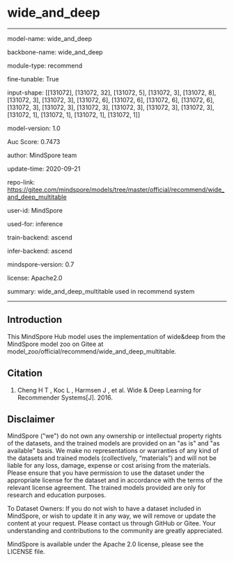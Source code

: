 # wide_and_deep

---

model-name: wide_and_deep

backbone-name: wide_and_deep

module-type: recommend

fine-tunable: True

input-shape: [[131072], [131072, 32], [131072, 5], [131072, 3], [131072, 8], [131072, 3],
[131072, 3], [131072, 6], [131072, 6], [131072, 6], [131072, 6], [131072, 3], [131072, 3],
[131072, 3], [131072, 3], [131072, 3], [131072, 3], [131072, 1], [131072, 1], [131072, 1],
[131072, 1]]

model-version: 1.0

Auc Score: 0.7473

author: MindSpore team

update-time: 2020-09-21

repo-link: <https://gitee.com/mindspore/models/tree/master/official/recommend/wide_and_deep_multitable>

user-id: MindSpore

used-for: inference

train-backend: ascend

infer-backend: ascend

mindspore-version: 0.7

license: Apache2.0

summary: wide_and_deep_multitable used in recommend system

---

## Introduction

This MindSpore Hub model uses the implementation of wide&deep from the MindSpore model zoo on Gitee at model_zoo/official/recommend/wide_and_deep_multitable.

## Citation

1. Cheng H T , Koc L , Harmsen J , et al. Wide & Deep Learning for Recommender Systems[J]. 2016.

## Disclaimer

MindSpore ("we") do not own any ownership or intellectual property rights of the datasets, and the trained models are provided on an "as is" and "as available" basis. We make no representations or warranties of any kind of the datasets and trained models (collectively, “materials”) and will not be liable for any loss, damage, expense or cost arising from the materials. Please ensure that you have permission to use the dataset under the appropriate license for the dataset and in accordance with the terms of the relevant license agreement. The trained models provided are only for research and education purposes.

To Dataset Owners: If you do not wish to have a dataset included in MindSpore, or wish to update it in any way, we will remove or update the content at your request. Please contact us through GitHub or Gitee. Your understanding and contributions to the community are greatly appreciated.

MindSpore is available under the Apache 2.0 license, please see the LICENSE file.
